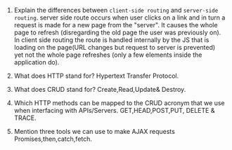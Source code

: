 1.  Explain the differences between `client-side routing` and `server-side routing`.
server side route occurs when user clicks on a link and in turn a request is made for a new page from the "server".  It causes the whole page to refresh (disregarding the old page the user was previously on).  In client side routing the route is handled internally by the JS that is loading on the page(URL changes but request to server is prevented) yet not the whole page refreshes (only a few elements inside the application do).


1.  What does HTTP stand for?
Hypertext Transfer Protocol.

1.  What does CRUD stand for?
Create,Read,Update& Destroy.

1.  Which HTTP methods can be mapped to the CRUD acronym that we use when interfacing with APIs/Servers.
GET,HEAD,POST,PUT, DELETE & TRACE. 


1.  Mention three tools we can use to make AJAX requests
Promises,then,catch,fetch.